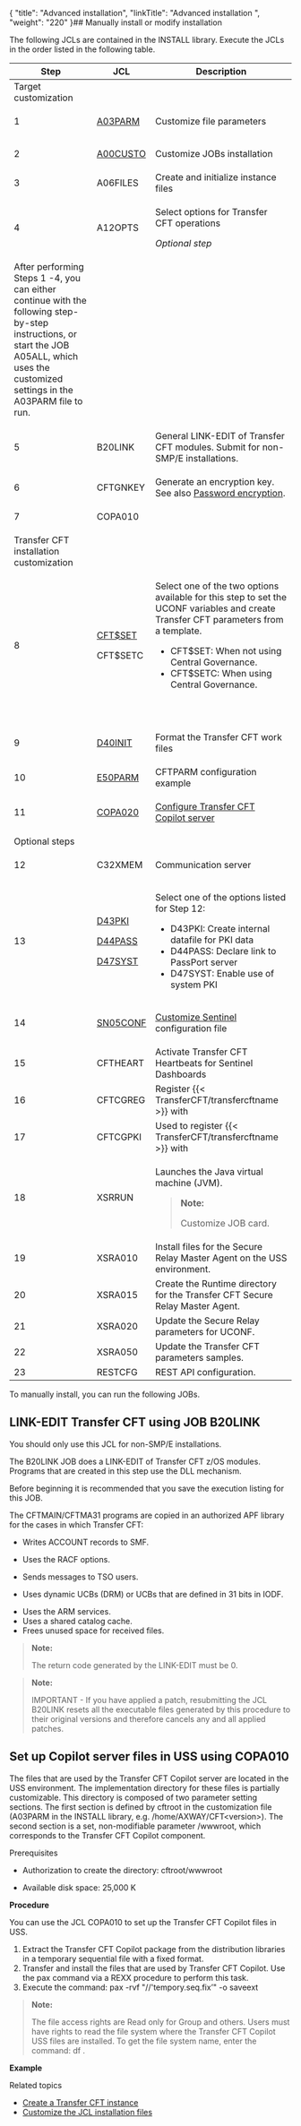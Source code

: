{
    "title": "Advanced installation",
    "linkTitle": "Advanced installation ",
    "weight": "220"
}## Manually install or modify installation

The following JCLs are contained in the INSTALL library. Execute the JCLs in the order listed in the following table.

<table>
   <thead>
      <tr>
<th >Step         </th>
<th >JCL         </th>
<th >Description         </th>
      </tr>
   </thead>
   <tbody>
      <tr>
         <td>Target customization         </td>
      </tr>
      <tr>
         <td>1         </td>
         <td><p><a href="../t_customize_instance_zos#Modifying_A03PARM">A03PARM</a></p>         </td>
         <td><p>Customize file parameters</p>         </td>
      </tr>
      <tr>
         <td>2         </td>
         <td><p><a href="../installation_parameters_to_customize">A00CUSTO</a></p>         </td>
         <td><p>Customize JOBs installation</p>         </td>
      </tr>
      <tr>
         <td>3         </td>
         <td>A06FILES         </td>
         <td>Create and initialize instance files         </td>
      </tr>
      <tr>
         <td>4         </td>
         <td><p>A12OPTS</p>         </td>
         <td><p>Select options for Transfer CFT operations</p>
<p><em>Optional step</em></p>         </td>
      </tr>
      <tr>
         <td>After performing Steps 1 -4, you can either continue with the following step-by-step instructions, or start the JOB A05ALL, which uses the customized settings in the A03PARM file to run.         </td>
      </tr>
      <tr>
         <td>5         </td>
         <td><p>B20LINK</p>         </td>
         <td><p>General LINK-EDIT of Transfer CFT modules. Submit for non-SMP/E installations.</p>         </td>
      </tr>
      <tr>
         <td>6         </td>
         <td>CFTGNKEY         </td>
         <td>Generate an encryption key. See also <a href="../t_customize_instance_zos#Password">Password encryption</a>.         </td>
      </tr>
      <tr>
         <td>7         </td>
         <td><p>COPA010</p>         </td>
         <td>          </td>
      </tr>
      <tr>
         <td>Transfer CFT installation customization         </td>
      </tr>
      <tr>
         <td>8         </td>
         <td><p><a href="t_customize_install_zos.htm#JOB%C2%A0H80EXEC">CFT$SET</a></p>
<p>CFT$SETC </p>         </td>
         <td><p>Select one of the two options available for this step to set the UCONF variables and create Transfer CFT parameters from a template.</p>
<ul>
<li>CFT$SET: When not using Central Governance.</li>
<li>CFT$SETC: When using Central Governance.</li>
</ul>
<p> </p>         </td>
      </tr>
      <tr>
         <td>9         </td>
         <td><p><a href="../zos_auto_install_a05all/t_customize_install_zos#D40INIT">D40INIT</a></p>         </td>
         <td><p>Format the Transfer CFT work files</p>         </td>
      </tr>
      <tr>
         <td>10         </td>
         <td><a href="../t_customize_instance_zos">E50PARM</a>         </td>
         <td>CFTPARM configuration example         </td>
      </tr>
      <tr>
         <td>11         </td>
         <td><p><a href="t_configure_navigator_server_zos">COPA020</a></p>         </td>
         <td><p><a href="t_configure_navigator_server_zos">Configure Transfer CFT Copilot server</a></p>         </td>
      </tr>
      <tr>
         <td>Optional steps         </td>
      </tr>
      <tr>
         <td>12         </td>
         <td><p>C32XMEM</p>         </td>
         <td><p>Communication server</p>         </td>
      </tr>
      <tr>
         <td>13         </td>
         <td><p><a href="t_configure_optional_features_zos.htm#Create%20a%20Transfer%20CFT%20PKI%20file%C2%A0D43PKI">D43PKI</a></p>
<p><a href="t_configure_optional_features_zos.htm#Connect%20with%20PassPort%C2%A0D44PASS">D44PASS</a></p>
<p><a href="t_configure_optional_features_zos">D47SYST</a></p>         </td>
         <td><p>Select one of the options listed for Step 12:</p>
<ul>
<li>D43PKI: Create internal datafile for PKI data</li>
<li>D44PASS: Declare link to PassPort server</li>
<li>D47SYST: Enable use of system PKI</li>
</ul>         </td>
      </tr>
      <tr>
         <td>14         </td>
         <td><p><a href="t_install_sentinel_zos">SN05CONF</a></p>         </td>
         <td><p><a href="t_install_sentinel_zos">Customize Sentinel</a> configuration file</p>         </td>
      </tr>
      <tr>
         <td>15         </td>
         <td>CFTHEART         </td>
         <td>Activate Transfer CFT Heartbeats for Sentinel Dashboards         </td>
      </tr>
      <tr>
         <td>16         </td>
         <td>CFTCGREG         </td>
         <td>Register {{< TransferCFT/transfercftname  >}} with         </td>
      </tr>
      <tr>
         <td>17         </td>
         <td>CFTCGPKI         </td>
         <td>Used to register {{< TransferCFT/transfercftname  >}} with         </td>
      </tr>
      <tr>
         <td>18         </td>
         <td>XSRRUN         </td>
         <td><p>Launches the Java virtual machine (JVM).</p>
<blockquote>
<p><strong>Note:</strong></p>
<p>Customize JOB card.</p>
</blockquote>         </td>
      </tr>
      <tr>
         <td>19         </td>
         <td>XSRA010         </td>
         <td>Install files for the Secure Relay Master Agent
on the USS environment.         </td>
      </tr>
      <tr>
         <td>20         </td>
         <td>XSRA015         </td>
         <td>Create the Runtime directory for the Transfer CFT Secure Relay Master Agent.         </td>
      </tr>
      <tr>
         <td>21         </td>
         <td>XSRA020         </td>
         <td>Update the Secure Relay parameters for UCONF.         </td>
      </tr>
      <tr>
         <td>22         </td>
         <td>XSRA050         </td>
         <td>Update the Transfer CFT parameters samples.         </td>
      </tr>
      <tr>
         <td>23         </td>
         <td>RESTCFG         </td>
         <td>REST API configuration.         </td>
      </tr>
   </tbody>
</table>

To manually install, you can run the following JOBs.

<span id="JOB B20LINK LINK-EDIT Transfer CFT "></span><span id="kanchor4"></span>

## LINK-EDIT Transfer CFT using JOB B20LINK

You should only use this JCL for non-SMP/E installations.

The B20LINK JOB does a LINK-EDIT of Transfer CFT z/OS modules. Programs that are created in this step use the DLL mechanism.

Before beginning it is recommended that you save the execution listing for this JOB.

The CFTMAIN/CFTMA31 programs are copied in an authorized APF library for the cases in which Transfer CFT:

-   Writes ACCOUNT records to SMF.

<!-- -->

-   Uses the RACF options.

<!-- -->

-   Sends messages to TSO users.

<!-- -->

-   Uses dynamic UCBs (DRM) or UCBs that are defined in 31 bits in IODF.

<!-- -->

-   Uses the ARM services.
-   Uses a shared catalog cache.
-   Frees unused space for received files.

> **Note:**
>
> The return code generated by the LINK-EDIT must be 0.

> **Note:**
>
> IMPORTANT - If you have applied a patch, resubmitting the JCL B20LINK resets all the executable files generated by this procedure to their original versions and therefore cancels any and all applied patches.

<span id="JOB B25LKWS LINK-EDIT Web services "></span>

## 

<span id="COPA010 Setting up the CFT Navigator server files in USS "></span><span id="kanchor5"></span>

## Set up Copilot server files in USS using COPA010

The files that are used by the Transfer CFT Copilot server are located in the USS environment. The implementation directory for these files is partially customizable. This directory is composed of two parameter setting sections. The first section is defined by cftroot in the customization file (A03PARM in the INSTALL library, e.g. /home/AXWAY/CFT&lt;version>). The second section is a set, non-modifiable parameter /wwwroot, which corresponds to the Transfer CFT Copilot component.

Prerequisites

-   Authorization to create the directory: cftroot/wwwroot

<!-- -->

-   Available disk space: 25,000 K

**Procedure**

You can use the JCL COPA010 to set up the Transfer CFT Copilot files in USS.

1.  Extract the Transfer CFT Copilot package from the distribution libraries in a temporary sequential file with a fixed format.
2.  Transfer and install the files that are used by Transfer CFT Copilot. Use the pax command via a REXX procedure to perform this task. 
3.  Execute the command: pax -rvf "//'tempory.seq.fix’" -o saveext

> **Note:**
>
> The file access rights are Read only for Group and others. Users must have rights to read the file system where the Transfer CFT Copilot USS files are installed. To get the file system name, enter the command: df .

**Example**

Related topics

-   [Create a Transfer CFT instance](../distribution_environment_installation/t_install_instance_envr_zos)
-   [Customize the JCL installation files](../installation_parameters_to_customize)
